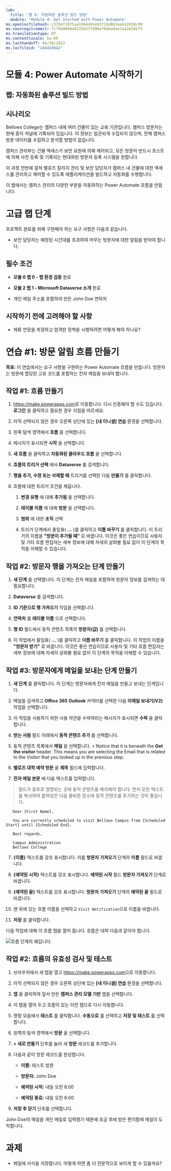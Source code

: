 ```yaml
---
lab:
  title: '랩 6: 자동화된 솔루션 빌드 방법'
  module: 'Module 4: Get Started with Power Automate'
ms.openlocfilehash: c37bbf2975aa1964493e93716d0b3aeb32030c99
ms.sourcegitcommit: fc79a9b68a8235b37fd90ef84ba8ae1aa2e581f5
ms.translationtype: HT
ms.contentlocale: ko-KR
ms.lasthandoff: 04/30/2022
ms.locfileid: "144424642"
---
```

# <a name="module-4-get-started-with-power-automate"></a>모듈 4: Power Automate 시작하기
## <a name="lab-how-to-build-an-automated-solution"></a>랩: 자동화된 솔루션 빌드 방법

## <a name="scenario"></a>시나리오

Bellows College는 캠퍼스 내에 여러 건물이 있는 교육 기관입니다. 캠퍼스 방문자는 현재 종이 저널에 기록되어 있습니다. 이 정보는 일관되게 수집되지 않으며, 전체 캠퍼스 방문 데이터를 수집하고 분석할 방법이 없습니다.

캠퍼스 관리부는 건물 액세스가 보안 요원에 의해 제어되고, 모든 방문이 반드시 호스트에 의해 사전 등록 및 기록되는 현대화된 방문자 등록 시스템을 원합니다.

이 과정 전반에 걸쳐 벨로즈 칼리지 관리 및 보안 담당자가 캠퍼스 내 건물에 대한 액세스를 관리하고 제어할 수 있도록 애플리케이션을 빌드하고 자동화를 수행합니다.

이 랩에서는 캠퍼스 관리의 다양한 부분을 자동화하는 Power Automate 흐름을 만듭니다.

# <a name="high-level-lab-steps"></a>고급 랩 단계

프로젝트 완료를 위해 구현해야 하는 요구 사항은 다음과 같습니다.

-   보안 담당자는 예정된 시간대를 초과하여 머무는 방문자에 대한 알림을 받아야 합니다.

## <a name="prerequisites"></a>필수 조건

-   **모듈 0 랩 0 - 랩 환경 검증** 완료

-   **모듈 2 랩 1 - Microsoft Dataverse 소개** 완료

-   개인 메일 주소를 포함하여 만든 John Doe 연락처

## <a name="things-to-consider-before-you-begin"></a>시작하기 전에 고려해야 할 사항

-   체류 연장을 측정하고 엄격한 정책을 시행하려면 어떻게 해야 하나요?

# <a name="exercise-1-create-visit-notification-flow"></a>연습 \#1: 방문 알림 흐름 만들기

**목표:** 이 연습에서는 요구 사항을 구현하는 Power Automate 흐름을 만듭니다. 방문자는 방문에 할당된 고유 코드를 포함하는 전자 메일을 보내야 합니다.

## <a name="task-1-create-a-flow"></a>작업 \#1: 흐름 만들기

1.  <https://make.powerapps.com>로 이동합니다. 다시 인증해야 할 수도 있습니다. **로그인** 을 클릭하고 필요한 경우 지침을 따르세요.

2.  아직 선택되지 않은 경우 오른쪽 상단에 있는 **[내 이니셜] 연습** 환경을 선택합니다.

2.  왼쪽 탐색 영역에서 **흐름** 을 선택합니다.

4.  메시지가 표시되면 **시작** 을 선택합니다.

5.  **새 흐름** 을 클릭하고 **자동화된 클라우드 흐름** 을 선택합니다.

6.  **흐름의 트리거 선택** 에서 **Dataverse** 를 검색합니다.

7.  **행을 추가, 수정 또는 삭제할 때** 트리거를 선택한 다음 **만들기** 를 클릭합니다.

8.  흐름에 대한 트리거 조건을 채웁니다.

    1.  **변경 유형** 에 대해 **추가됨** 을 선택합니다.

    2.  **테이블 이름** 에 대해 **방문** 을 선택합니다.

    3.  **범위** 에 대한 **조직** 선택

    4.  트리거 단계에서 줄임표( **...** )를 클릭하고 **이름 바꾸기** 를 클릭합니다.
        이 트리거의 이름을 **"방문이 추가될 때"** 로 바꿉니다. 이것은 좋은 연습이므로 사용자 및 기타 흐름 편집자는 세부 정보에 대해 자세히 살펴볼 필요 없이 이 단계의 목적을 이해할 수 있습니다.

## <a name="task-2-create-a-step-to-get-the-visitor-row"></a>작업 \#2: 방문자 행을 가져오는 단계 만들기

1.  **새 단계** 를 선택합니다. 이 단계는 전자 메일을 포함하여 방문자 정보를 검색하는 데 필요합니다.

2.  **Dataverse** 를 검색합니다.

3.  **ID 기준으로 행 가져오기** 작업을 선택합니다.

4.  **연락처** 를 **테이블 이름** 으로 선택합니다.

5.  **행 ID** 필드에서 동적 콘텐츠 목록의 **방문자(값)** 를 선택합니다.

6.  이 작업에서 줄임표( **...** )를 클릭하고 **이름 바꾸기** 를 클릭합니다.
        이 작업의 이름을 **"방문자 받기"** 로 바꿉니다. 이것은 좋은 연습이므로 사용자 및 기타 흐름 편집자는 세부 정보에 대해 자세히 살펴볼 필요 없이 이 단계의 목적을 이해할 수 있습니다.

## <a name="task-3-create-a-step-to-send-an-email-to-the-visitor"></a>작업 \#3: 방문자에게 메일을 보내는 단계 만들기

1.  **새 단계** 를 클릭합니다. 이 단계는 방문자에게 전자 메일을 만들고 보내는 단계입니다.

2.  메일을 검색하고 **Office 365 Outlook** 커넥터를 선택한 다음 **이메일 보내기(V2)** 작업을 선택합니다.

3.  이 작업을 사용하기 위한 사용 약관을 수락하라는 메시지가 표시되면 **수락** 을 클릭합니다.

4.  **받는 사람** 필드 아래에서 **동적 콘텐츠 추가** 를 선택합니다. 
    
5.  동적 콘텐츠 목록에서 **메일** 을 선택합니다.
        > Notice that it is beneath the **Get the visitor** header. This means you
        are selecting the Email that is related to the Visitor that you looked
        up in the previous step.

5.  **벨로즈 대학 예약 방문** 을 **제목** 필드에 입력합니다.

6.  **전자 메일 본문** 에 다음 텍스트를 입력합니다.

>   필드가 괄호로 명명되는 곳에 동적 콘텐츠를 배치해야 합니다. 먼저 모든 텍스트를 복사하여 붙여넣은 다음 올바른 장소에 동적 콘텐츠를 추가하는 것이 좋습니다.

~~~~~~~~~~~~~~~~~~~~~~~~~~~~~~~~~~~~~~~~~~~~~~~~~~~~~~~~~~~~~~~~~~~~~~~~~~~~~~~~
   Dear {First Name},

   You are currently scheduled to visit Bellows Campus from {Scheduled Start} until {Scheduled End}.

   Best regards,

   Campus Administration
   Bellows College
~~~~~~~~~~~~~~~~~~~~~~~~~~~~~~~~~~~~~~~~~~~~~~~~~~~~~~~~~~~~~~~~~~~~~~~~~~~~~~~~

7.  **{이름}** 텍스트를 강조 표시합니다. 이를 **방문자 가져오기** 단계의 **이름** 필드로 바꿉니다.

8.  **{예약된 시작}** 텍스트를 강조 표시합니다. **예약된 시작** 필드 **방문자 가져오기** 단계로 바꿉니다.

9.  **{예약된 끝}** 텍스트를 강조 표시합니다. **방문자 가져오기** 단계의 **예약된 끝** 필드로 바꿉니다.

10.  맨 위에 있는 흐름 이름을 선택하고 `Visit
        Notification`으로 이름을 바꿉니다.

11.  **저장** 을 클릭합니다.

다음 작업에 대해 이 흐름 탭을 열어 둡니다. 흐름은 대략 다음과 같아야 합니다.

![흐름 단계의 예입니다.](media/4-Flow.png)

## <a name="task-2-validate-and-test-the-flow"></a>작업 \#2: 흐름의 유효성 검사 및 테스트

1.  브라우저에서 새 탭을 열고 <https://make.powerapps.com>으로 이동합니다.

2.  아직 선택되지 않은 경우 오른쪽 상단에 있는 **[내 이니셜] 연습** 환경을 선택합니다.

3.  **앱** 을 클릭하여 앞서 만든 **캠퍼스 관리 모델 기반** 앱을 선택합니다.

3.  이 탭을 열어 두고 흐름이 있는 이전 탭으로 다시 이동합니다.

4.  명령 모음에서 **테스트** 를 클릭합니다. **수동으로** 를 선택하고 **저장 및 테스트** 를 선택합니다.

5.  왼쪽의 탐색 영역에서 **방문** 을 선택합니다.

6. **+ 새로 만들기** 단추를 눌러 새 **방문** 레코드를 추가합니다.

7. 다음과 같이 방문 레코드를 완성합니다.

    -   **이름:** 테스트 방문

    -   **방문자:** John Doe

    -   **예약된 시작:** 내일 오전 8:00

    -   **예약된 종료:** 내일 오전 9:00

8. **저장 후 닫기** 단추를 선택합니다.

John Doe의 메일을 개인 메일로 입력했기 때문에 조금 후에 받은 편지함에 메일이 도착합니다. 

# <a name="challenges"></a>과제

-   메일에 서식을 지정합니다. 어떻게 하면 좀 더 전문적으로 보이게 할 수 있을까요? 
